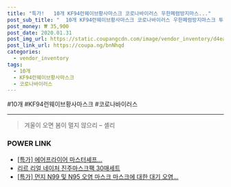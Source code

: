 ```yaml
--- 
title: "특가!   10개 KF94런웨이브황사마스크 코로나바이러스 우한폐렴방지마스..." 
post_sub_title: "  10개 KF94런웨이브황사마스크 코로나바이러스 우한폐렴방지마스크 투엠샵 방지마스크 감기방지마스크 소형 미세먼지" 
post_money: ₩ 35,900 
post_date: 2020.01.31 
post_img_url: https://static.coupangcdn.com/image/vendor_inventory/d4ea/662d2aed2a0a7b63f9bc2c7a128812ec2030aa9ffc80572f758ccab83cf7.PNG 
post_link_url: https://coupa.ng/bnNhqd 
categories: 
  - vendor_inventory 
tags: 
  - 10개 
  - KF94런웨이브황사마스크 
  - 코로나바이러스 
--- 
```

  #10개 #KF94런웨이브황사마스크 #코로나바이러스 
<hr> 

> 겨울이 오면 봄이 멀지 않으리 – 셸리 


### POWER LINK

* <a href="https://blog.naver.com/sakai111/221789175608" target="_blank">[특가] 에어프라이어 마스터셰프...</a>
* <a href="https://blog.naver.com/santokki14/221781970571" target="_blank">리르 리얼 네이처 진주마스크팩 30매세트</a>
* <a href="https://blog.naver.com/an0733/221789294723" target="_blank">[특가] 먼지 N99 및 N95 오염 마스크 마스크에 대한 대기 오염...</a>
